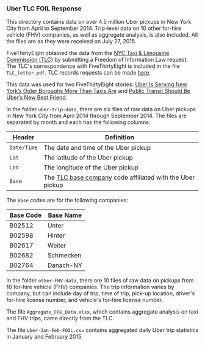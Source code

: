 ### Uber TLC FOIL Response

This directory contains data on over 4.5 million Uber pickups in New York City from April to September 2014. Trip-level data on 10 other for-hire vehicle (FHV) companies, as well as aggregate analysis, is also included. All the files are as they were received on July 27, 2015. 

FiveThirtyEight obtained the data from the [NYC Taxi & Limousine Commission (TLC)](http://www.nyc.gov/html/tlc/html/home/home.shtml) by submitting a Freedom of Information Law request. The TLC's correspondence with FiveThirtyEight is included in the file `TLC_letter.pdf`. TLC records requests can be made [here](http://www.nyc.gov/html/tlc/html/passenger/records.shtml).

This data was used for two FiveThirtyEight stories: [Uber Is Serving New York’s Outer Boroughs More Than Taxis Are](http://fivethirtyeight.com/features/uber-is-serving-new-yorks-outer-boroughs-more-than-taxis-are/) and [Public Transit Should Be Uber’s New Best Friend](http://fivethirtyeight.com/features/public-transit-should-be-ubers-new-best-friend/).

In the folder `uber-trip-data`, there are six files of raw data on Uber pickups in New York City from April 2014 through September 2014. The files are separated by month and each has the following columns:

Header | Definition
---|---------
`Date/Time` | The date and time of the Uber pickup
`Lat` | The latitude of the Uber pickup
`Lon` | The longitude of the Uber pickup
`Base` | The [TLC base company](http://www.nyc.gov/html/tlc/html/industry/base_and_business.shtml) code affiliated with the Uber pickup

The `Base` codes are for the following companies:

Base Code | Base Name
---|---------
B02512 | Unter
B02598 | Hinter
B02617 | Weiter
B02682 | Schmecken
B02764 | Danach-NY

In the folder `other-FHV-data`, there are 10 files of raw data on pickups from 10 for-hire vehicle (FHV) companies. The trip information varies by company, but can include day of trip, time of trip, pick-up location, driver's for-hire license number, and vehicle's for-hire license number.

The file `Aggregate_FHV_Data.xlsx`, which contains aggregate analysis on taxi and FHV trips, came directly from the TLC.

The file `Uber-Jan-Feb-FOIL.csv` contains aggregated daily Uber trip statistics in January and February 2015.
